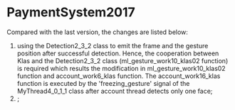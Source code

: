 # PaymentSystem2017
Compared with the last version, the changes are listed below:
1. using the Detection2_3_2 class to emit the frame and the gesture position after successful detection. Hence, the cooperation between Klas and the Detection2_3_2 class (ml_gesture_work10_klas02 function) is required which results the modification in ml_gesture_work10_klas02 function and account_work6_klas function. The account_work16_klas function is executed by the 'freezing_gesture' signal of the MyThread4_0_1_1 class after account thread detects only one face;
2. ;
